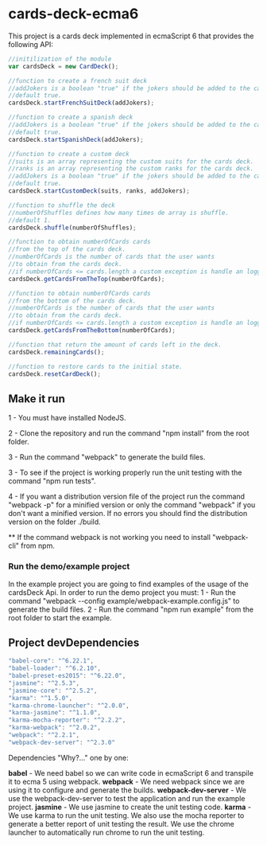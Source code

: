 # cards-deck-ecma6
This project is a cards deck implemented in ecmaScript 6 that provides the following API:

```javascript
//initilization of the module
var cardsDeck = new CardDeck();

//function to create a french suit deck
//addJokers is a boolean "true" if the jokers should be added to the cards deck.
//default true.
cardsDeck.startFrenchSuitDeck(addJokers);

//function to create a spanish deck
//addJokers is a boolean "true" if the jokers should be added to the cards deck.
//default true.
cardsDeck.startSpanishDeck(addJokers);

//function to create a custom deck
//suits is an array representing the custom suits for the cards deck.
//ranks is an array representing the custom ranks for the cards deck.
//addJokers is a boolean "true" if the jokers should be added to the cards deck.
//default true.
cardsDeck.startCustomDeck(suits, ranks, addJokers);

//function to shuffle the deck
//numberOfShuffles defines how many times de array is shuffle.
//default 1.
cardsDeck.shuffle(numberOfShuffles);

//function to obtain numberOfCards cards
//from the top of the cards deck.
//numberOfCards is the number of cards that the user wants
//to obtain from the cards deck.
//if numberOfCards <= cards.length a custom exception is handle an logged into the console.
cardsDeck.getCardsFromTheTop(numberOfCards);

//function to obtain numberOfCards cards
//from the bottom of the cards deck.
//numberOfCards is the number of cards that the user wants
//to obtain from the cards deck.
//if numberOfCards <= cards.length a custom exception is handle an logged into the console.
cardsDeck.getCardsFromTheBottom(numberOfCards);

//function that return the amount of cards left in the deck.
cardsDeck.remainingCards();

//function to restore cards to the initial state.
cardsDeck.resetCardDeck();

```

## Make it run

1 - You must have installed NodeJS.

2 - Clone the repository and run the command "npm install" from the root folder.

3 - Run the command "webpack" to generate the build files.

3 - To see if the project is working properly run the unit testing with the command "npm run tests".

4 - If you want a distribution version file of the project run the command "webpack -p" for a  minified version
or only the command "webpack" if you don't want a minified version.
If no errors you should find the distribution version on the folder ./build.

** If the command webpack is not working you need to install "webpack-cli" from npm.

### Run the demo/example project

In the example project you are going to find examples of the usage of the cardsDeck Api.
In order to run the demo project you must:
1 - Run the command "webpack --config example/webpack-example.config.js" to generate the build files.
2 - Run the command "npm run example" from the root folder to start the example.


## Project devDependencies

```javascript
"babel-core": "^6.22.1",
"babel-loader": "^6.2.10",
"babel-preset-es2015": "^6.22.0",
"jasmine": "^2.5.3",
"jasmine-core": "^2.5.2",
"karma": "^1.5.0",
"karma-chrome-launcher": "^2.0.0",
"karma-jasmine": "^1.1.0",
"karma-mocha-reporter": "^2.2.2",
"karma-webpack": "^2.0.2",
"webpack": "^2.2.1",
"webpack-dev-server": "^2.3.0"
```
Dependencies "Why?..." one by one:

**babel** - We need babel so we can write code in ecmaScript 6 and transpile it to ecma 5 using webpack.
**webpack** - We need webpack since we are using it to configure and generate the builds.
**webpack-dev-server** - We use the webpack-dev-server to test the application and run the example project.
**jasmine** - We use jasmine to create the unit testing code.
**karma** - We use karma to run the unit testing. We also use the mocha reporter to generate a better report
of unit testing the result. We use the chrome launcher to automatically run chrome to run the unit testing.
